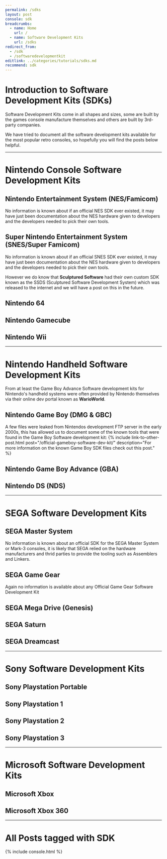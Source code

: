 ```yaml
---
permalink: /sdks
layout: post
console: sdk
breadcrumbs:
  - name: Home
    url: /
  - name: Software Development Kits
    url: /sdks
redirect_from:
  - /sdk
  - /softwaredevelopmentkit
editlink: ../categories/tutorials/sdks.md
recommend: sdk
---
```


# Introduction to Software Development Kits (SDKs)
Software Development Kits come in all shapes and sizes, some are built by the games console manufacture themselves and others are built by 3rd-party companies.

We have tried to document all the software development kits available for the most popular retro consoles, so hopefully you will find the posts below helpful.

---
# Nintendo Console Software Development Kits

## Nintendo Entertainment System (NES/Famicom)
No information is known about if an official NES SDK ever existed, it may have just been documentation about the NES hardware given to developers and the developers needed to pick their own tools.

## Super Nintendo Entertainment System (SNES/Super Famicom)
No information is known about if an official SNES SDK ever existed, it may have just been documentation about the NES hardware given to developers and the developers needed to pick their own tools.

However we do know that **Sculptured Software** had their own custom SDK known as the SSDS (Sculptured Software Development System) which was released to the internet and we will have a post on this in the future.

## Nintendo 64

## Nintendo Gamecube

## Nintendo Wii

---
# Nintendo Handheld Software Development Kits
From at least the Game Boy Advance Software development kits for Nintendo's handheld systems were often provided by Nintendo themselves via their online dev portal known as **WarioWorld**.

## Nintendo Game Boy (DMG & GBC)
A few files were leaked from Nintendos development FTP server in the early 2000s, this has allowed us to document some of the known tools that were found in the Game Boy Software development kit:
{% include link-to-other-post.html post="/official-gameboy-software-dev-kit/" description="For more information on the known Game Boy SDK files check out this post." %}

## Nintendo Game Boy Advance (GBA)

## Nintendo DS (NDS)

---
# SEGA Software Development Kits

## SEGA Master System
No information is known about an official SDK for the SEGA Master System or Mark-3 consoles, it is likely that SEGA relied on the hardware manufacturers and thrid parties to provide the tooling such as Assemblers and Linkers.

## SEGA Game Gear
Again no information is available about any Official Game Gear Software Development Kit

## SEGA Mega Drive (Genesis)

## SEGA Saturn

## SEGA Dreamcast

---
# Sony Software Development Kits

## Sony Playstation Portable

## Sony Playstation 1

## Sony Playstation 2

## Sony Playstation 3

---
# Microsoft Software Development Kits

## Microsoft Xbox

## Microsoft Xbox 360



---
# All Posts tagged with SDK


{% include console.html %}
